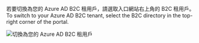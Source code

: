 <span data-ttu-id="6e258-101">若要切換為您的 Azure AD B2C 租用戶，請選取入口網站右上角的 B2C 租用戶。</span><span class="sxs-lookup"><span data-stu-id="6e258-101">To switch to your Azure AD B2C tenant, select the B2C directory in the top-right corner of the portal.</span></span>

![切換為您的 Azure AD B2C 租用戶](./media/active-directory-b2c-switch-b2c-tenant/switch-to-b2c-tenant.png)